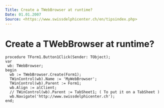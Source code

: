 ```yaml
---
Title: Create a TWebBrowser at runtime?
Date: 01.01.2007
Source: <https://www.swissdelphicenter.ch/en/tipsindex.php>
---
```



Create a TWebBrowser at runtime?
================================

    procedure TForm1.Button1Click(Sender: TObject);
    var
     wb: TWebBrowser;
    begin
      wb := TWebBrowser.Create(Form1);
      TWinControl(wb).Name := 'MyWebBrowser';
      TWinControl(wb).Parent := Form1;
      wb.Align := alClient;
      // TWinControl(wb).Parent := TabSheet1; ( To put it on a TabSheet )
      wb.Navigate('http://www.swissdelphicenter.ch');
    end;

